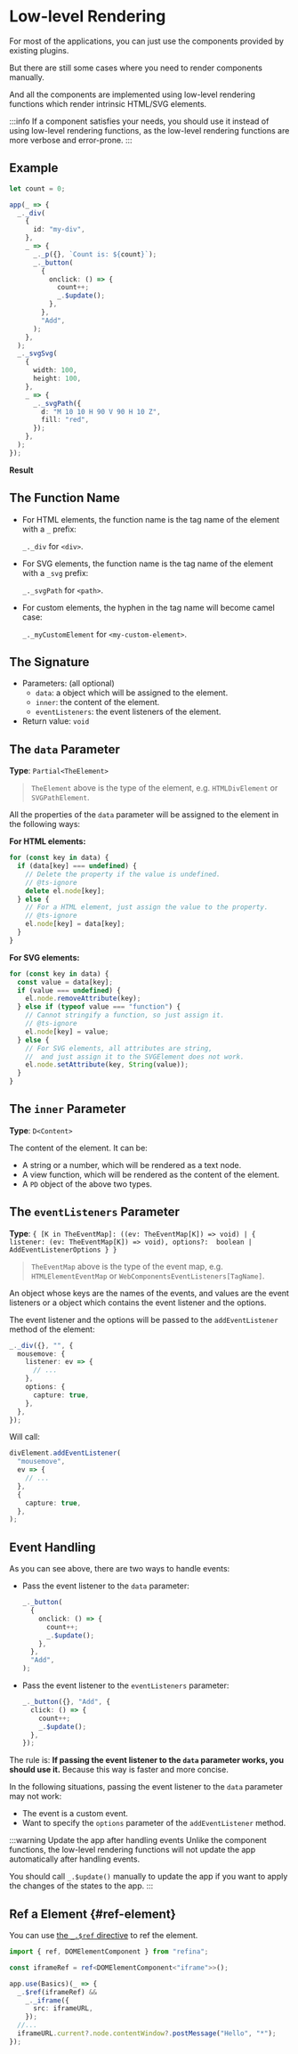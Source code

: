 <script setup>   
import LowlevelVue from "../../snippets/lowlevel.r.vue";
</script>

# Low-level Rendering

For most of the applications, you can just use the components provided by existing plugins.

But there are still some cases where you need to render components manually.

And all the components are implemented using low-level rendering functions which render intrinsic HTML/SVG elements.

:::info
If a component satisfies your needs, you should use it instead of using low-level rendering functions, as the low-level rendering functions are more verbose and error-prone.
:::

## Example

```ts
let count = 0;

app(_ => {
  _._div(
    {
      id: "my-div",
    },
    _ => {
      _._p({}, `Count is: ${count}`);
      _._button(
        {
          onclick: () => {
            count++;
            _.$update();
          },
        },
        "Add",
      );
    },
  );
  _._svgSvg(
    {
      width: 100,
      height: 100,
    },
    _ => {
      _._svgPath({
        d: "M 10 10 H 90 V 90 H 10 Z",
        fill: "red",
      });
    },
  );
});
```

**Result**

<LowlevelVue />

## The Function Name

- For HTML elements, the function name is the tag name of the element with a `_` prefix:

  `_._div` for `<div>`.

- For SVG elements, the function name is the tag name of the element with a `_svg` prefix:

  `_._svgPath` for `<path>`.

- For custom elements, the hyphen in the tag name will become camel case:

  `_._myCustomElement` for `<my-custom-element>`.

## The Signature

- Parameters: (all optional)
  - `data`: a object which will be assigned to the element.
  - `inner`: the content of the element.
  - `eventListeners`: the event listeners of the element.
- Return value: `void`

## The `data` Parameter

**Type**: `Partial<TheElement>`

> `TheElement` above is the type of the element, e.g. `HTMLDivElement` or `SVGPathElement`.

All the properties of the `data` parameter will be assigned to the element in the following ways:

**For HTML elements:**

```ts
for (const key in data) {
  if (data[key] === undefined) {
    // Delete the property if the value is undefined.
    // @ts-ignore
    delete el.node[key];
  } else {
    // For a HTML element, just assign the value to the property.
    // @ts-ignore
    el.node[key] = data[key];
  }
}
```

**For SVG elements:**

```ts
for (const key in data) {
  const value = data[key];
  if (value === undefined) {
    el.node.removeAttribute(key);
  } else if (typeof value === "function") {
    // Cannot stringify a function, so just assign it.
    // @ts-ignore
    el.node[key] = value;
  } else {
    // For SVG elements, all attributes are string,
    //  and just assign it to the SVGElement does not work.
    el.node.setAttribute(key, String(value));
  }
}
```

## The `inner` Parameter

**Type**: `D<Content>`

The content of the element. It can be:

- A string or a number, which will be rendered as a text node.
- A view function, which will be rendered as the content of the element.
- A `PD` object of the above two types.

## The `eventListeners` Parameter

**Type**: `{ [K in TheEventMap]: ((ev: TheEventMap[K]) => void) | { listener: (ev: TheEventMap[K]) => void), options?:  boolean | AddEventListenerOptions } }`

> `TheEventMap` above is the type of the event map, e.g. `HTMLElementEventMap` or `WebComponentsEventListeners[TagName]`.

An object whose keys are the names of the events, and values are the event listeners or a object which contains the event listener and the options.

The event listener and the options will be passed to the `addEventListener` method of the element:

```ts
_._div({}, "", {
  mousemove: {
    listener: ev => {
      // ...
    },
    options: {
      capture: true,
    },
  },
});
```

Will call:

```ts
divElement.addEventListener(
  "mousemove",
  ev => {
    // ...
  },
  {
    capture: true,
  },
);
```

## Event Handling

As you can see above, there are two ways to handle events:

- Pass the event listener to the `data` parameter:
  ```ts
  _._button(
    {
      onclick: () => {
        count++;
        _.$update();
      },
    },
    "Add",
  );
  ```
- Pass the event listener to the `eventListeners` parameter:
  ```ts
  _._button({}, "Add", {
    click: () => {
      count++;
      _.$update();
    },
  });
  ```

The rule is: **If passing the event listener to the `data` parameter works, you should use it.** Because this way is faster and more concise.

In the following situations, passing the event listener to the `data` parameter may not work:

- The event is a custom event.
- Want to specify the `options` parameter of the `addEventListener` method.

:::warning Update the app after handling events
Unlike the component functions, the low-level rendering functions will not update the app automatically after handling events.

You should call `_.$update()` manually to update the app if you want to apply the changes of the states to the app.
:::

## Ref a Element {#ref-element}

You can use [the `_.$ref` directive](../../api/directives.md#ref) to ref the element.

```ts
import { ref, DOMElementComponent } from "refina";

const iframeRef = ref<DOMElementComponent<"iframe">>();

app.use(Basics)(_ => {
  _.$ref(iframeRef) &&
    _._iframe({
      src: iframeURL,
    });
  //...
  iframeURL.current?.node.contentWindow?.postMessage("Hello", "*");
});
```
